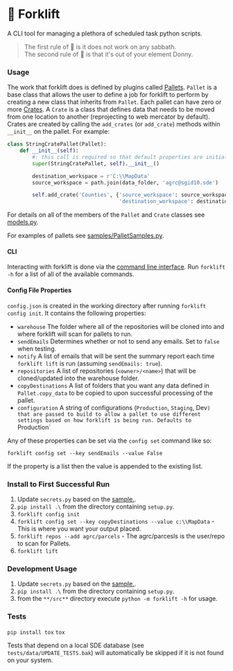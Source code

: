 🚜 Forklift
===================================
A CLI tool for managing a plethora of scheduled task python scripts.

> The first rule of :tractor: is it does not work on any sabbath.   
> The second rule of :tractor: is that it's out of your element Donny.

### Usage
The work that forklift does is defined by plugins called [Pallets](src/forklift/models.py). `Pallet` is a base class that allows the user to define a job for forklift to perform by creating a new class that inherits from `Pallet`. Each pallet can have zero or more [Crates](src/forklift/models.py). A `Crate` is a class that defines data that needs to be moved from one location to another (reprojecting to web mercator by default). Crates are created by calling the `add_crates` (or `add_crate`) methods within `__init__` on the pallet. For example:
```python
class StringCratePallet(Pallet):
    def __init__(self):
        #: this call is required so that default properties are initialized
        super(StringCratePallet, self).__init__()

        destination_workspace = r'C:\\MapData'
        source_workspace = path.join(data_folder, 'agrc@sgid10.sde')

        self.add_crate('Counties', {'source_workspace': source_workspace,
                                    'destination_workspace': destination_workspace})
```
For details on all of the members of the `Pallet` and `Crate` classes see [models.py](src/forklift/models.py).

For examples of pallets see [samples/PalletSamples.py](samples/PalletSamples.py).

#### CLI
Interacting with forklift is done via the [command line interface](src/forklift/cli.py). Run `forklift -h` for a list of all of the available commands.

#### Config File Properties
`config.json` is created in the working directory after running `forklift config init`. It contains the following properties:
- `warehouse` The folder where all of the repositories will be cloned into and where forklift will scan for pallets to run.
- `sendEmails` Determines whether or not to send any emails. Set to `false` when testing.
- `notify` A list of emails that will be sent the summary report each time `forklift lift` is run (assuming `sendEmails: true`).
- `repositories` A list of repositories (`<owner>/<name>`) that will be cloned/updated into the warehouse folder.
- `copyDestinations` A list of folders that you want any data defined in `Pallet.copy_data` to be copied to upon successful processing of the pallet.
- `configuration` A string of configurations (`Production`, `Staging`, Dev`) that are passed to build to allow a pallet to use different settings based on how forklift is being run. Defaults to `Production`

Any of these properties can be set via the `config set` command like so:
```
forklift config set --key sendEmails --value False
```
If the property is a list then the value is appended to the existing list.

### Install to First Successful Run
1. Update `secrets.py` based on the [sample.](/src/forklift/secrets_sample.py).
1. `pip install .\` from the directory containing `setup.py`.
2. `forklift config init`
4. `forklift config set --key copyDestinations --value c:\\MapData` - This is where you want your output placed.
3. `forklift repos --add agrc/parcels` - The agrc/parcesls is the user/repo to scan for Pallets.
4. `forklift lift`

### Development Usage
1. Update `secrets.py` based on the [sample.](/src/forklift/secrets_sample.py).
1. `pip install .\` from the directory containing `setup.py`.
1. from the `**/src**` directory execute `python -m forklift -h` for usage.

### Tests
`pip install tox`
`tox`

Tests that depend on a local SDE database (see `tests/data/UPDATE_TESTS.bak`) will automatically be skipped if it is not found on your system.

